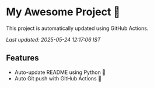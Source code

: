# My Awesome Project 🚀

This project is automatically updated using GitHub Actions.

_Last updated: 2025-05-24 12:17:06 IST_

## Features
- Auto-update README using Python 🐍
- Auto Git push with GitHub Actions 🤖
